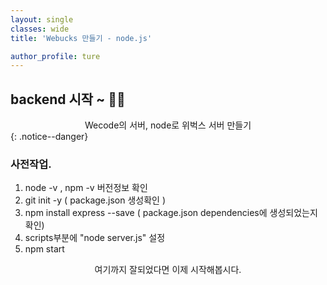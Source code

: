 ```yaml
---
layout: single
classes: wide
title: 'Webucks 만들기 - node.js'

author_profile: ture
---
```


## backend 시작 ~ 🧑‍💻

<center>Wecode의 서버, node로 위벅스 서버 만들기</center>
{: .notice--danger}

### 사전작업.

1. node -v , npm -v 버전정보 확인
2. git init -y ( package.json 생성확인 )
3. npm install express --save ( package.json dependencies에 생성되었는지 확인)
4. scripts부분에 "node server.js" 설정
5. npm start

<center>여기까지 잘되었다면 이제 시작해봅시다.</center>
